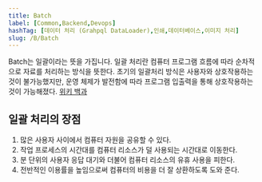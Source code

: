 ```yaml
---
title: Batch
label: [Common,Backend,Devops]
hashTag: [데이터 처리 (Grahpql DataLoader),인쇄,데이터베이스,이미지 처리]
slug: /B/Batch
---
```

<p>Batch는 일괄이라는 뜻을 가집니다. 일괄 처리란 컴퓨터 프로그램 흐름에 따라 순차적으로 자료를 처리하는 방식을 뜻한다. 초기의 일괄처리 방식은 사용자와 상호작용하는 것이 불가능했지만, 운영 체제가 발전함에 따라 프로그램 입출력을 통해 상호작용하는 것이 가능해졌다. <a href="https://ko.wikipedia.org/wiki/%EC%9D%BC%EA%B4%84_%EC%B2%98%EB%A6%AC">위키 백과</a></p>
<h2 id="">일괄 처리의 장점</h2>
<ol>
<li>많은 사용자 사이에서 컴퓨터 자원을 공유할 수 있다.</li>
<li>작업 프로세스의 시간대를 컴퓨터 리소스가 덜 사용되는 시간대로 이동한다.</li>
<li>분 단위의 사용자 응답 대기와 더불어 컴퓨터 리소스의 유휴 사용을 피한다.</li>
<li>전반적인 이용률을 높임으로써 컴퓨터의 비용을 더 잘 상환하도록 도와 준다.</li>
</ol>
